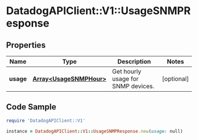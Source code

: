 # DatadogAPIClient::V1::UsageSNMPResponse

## Properties

Name | Type | Description | Notes
------------ | ------------- | ------------- | -------------
**usage** | [**Array&lt;UsageSNMPHour&gt;**](UsageSNMPHour.md) | Get hourly usage for SNMP devices. | [optional] 

## Code Sample

```ruby
require 'DatadogAPIClient::V1'

instance = DatadogAPIClient::V1::UsageSNMPResponse.new(usage: null)
```


